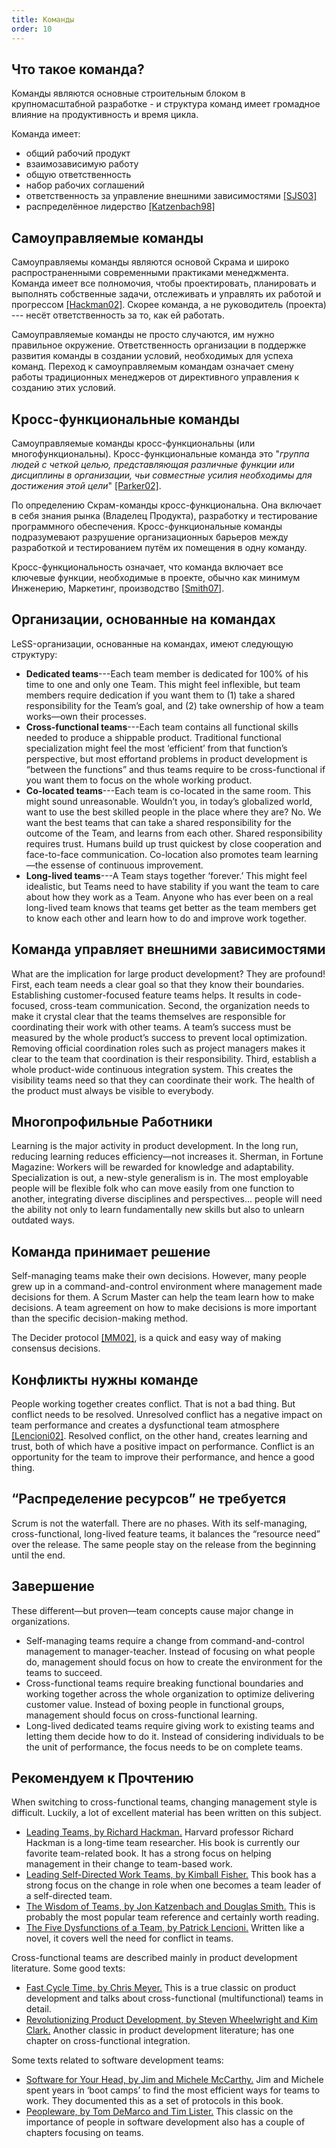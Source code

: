```yaml
---
title: Команды
order: 10
---
```


## Что такое команда?

Команды являются основные строительным блоком в крупномасштабной разработке - и структура команд имеет громадное влияние на продуктивность и время цикла.

Команда имеет:

* общий рабочий продукт
* взаимозависимую работу
* общую ответственность
* набор рабочих соглашений
* ответственность за управление внешними зависимостями [[SJS03]](http://www.amazon.com/The-Team-Handbook-Third-Edition/dp/1884731260)
* распределённое лидерство [[Katzenbach98]](http://www.amazon.com/Teams-At-Top-Jon-Katzenbach/dp/0875847897)

## Самоуправляемые команды

Самоуправляемы команды являются основой Скрама и широко распространенными современными практиками менеджмента. Команда имеет все полномочия, чтобы проектировать, планировать и выполнять собственные задачи, отслеживать и управлять их работой и прогрессом [[Hackman02]](http://www.amazon.com/Leading-Teams-Setting-Stage-Performances/dp/1578513332). Скорее команда, а не руководитель (проекта) --- несёт ответственность за то, как ей работать.

Самоуправляемые команды не просто случаются, им нужно правильное окружение. Ответственность организации в поддержке развития команды в создании условий, необходимых для успеха команд. Переход к самоуправляемым командам означает смену работы традиционных менеджеров от директивного управления к созданию этих условий.

## Кросс-функциональные команды

Самоуправляемые команды кросс-функциональны (или многофункциональны). Кросс-функциональные команда это "*группа людей с четкой целью, представляющая различные функции или дисциплины в организации, чьи совместные усилия необходимы для достижения этой цели*" [[Parker02]](http://www.amazon.com/Cross--Functional-Teams-Working-Strangers/dp/0787960853).

По определению Скрам-команды кросс-функциональна. Она включает в себя знания рынка (Владелец Продукта), разработку и тестирование программного обеспечения. Кросс-функциональные команды подразумевают разрушение организационных барьеров между разработкой и тестированием путём их помещения в одну команду.

Кросс-функциональность означает, что команда включает все ключевые функции, необходимые в проекте, обычно как минимум  Инженерию, Маркетинг, производство [[Smith07]](http://www.amazon.com/Flexible-Product-Development-Building-Changing/dp/0787995843).

## Организации, основанные на командах

LeSS-организации, основанные на командах, имеют следующую структуру:

* **Dedicated teams**---Each team member is dedicated for 100% of his time to one and only one Team. This might feel inflexible, but team members require dedication if you want them to (1) take a shared responsibility for the Team’s goal, and (2) take ownership of how a team works—own their processes.
* **Cross-functional teams**---Each team contains all functional skills needed to produce a shippable product. Traditional functional specialization might feel the most ‘efficient’ from that function’s perspective, but most effortand problems in product development is “between the functions” and thus teams require to be cross-functional if you want them to focus on the whole working product.
* **Co-located teams**---Each team is co-located in the same room. This might sound unreasonable. Wouldn’t you, in today’s globalized world, want to use the best skilled people in the place where they are? No. We want the best teams that can take a shared responsibility for the outcome of the Team, and learns from each other. Shared responsibility requires trust. Humans build up trust quickest by close cooperation and face-to-face communication. Co-location also promotes team learning—the essense of continuous improvement.
* **Long-lived teams**---A Team stays together ‘forever.’ This might feel idealistic, but Teams need to have stability if you want the team to care about how they work as a Team. Anyone who has ever been on a real long-lived team knows that teams get better as the team members get to know each other and learn how to do and improve work together.

## Команда управляет внешними зависимостями

What are the implication for large product development? They are profound! First, each team needs a clear goal so that they know their boundaries. Establishing customer-focused feature teams helps. It results in code-focused, cross-team communication. Second, the organization needs to make it crystal clear that the teams themselves are responsible for coordinating their work with other teams. A team’s success must be measured by the whole product’s success to prevent local optimization. Removing official coordination roles such as project managers makes it clear to the team that coordination is their responsibility. Third, establish a whole product-wide continuous integration system. This creates the visibility teams need so that they can coordinate their work. The health of the product must always be visible to everybody.

## Многопрофильные Работники

Learning is the major activity in product development. In the long run, reducing learning reduces efficiency—not increases it. Sherman, in Fortune Magazine:
Workers will be rewarded for knowledge and adaptability. Specialization is out, a new-style generalism is in. The most employable people will be flexible folk who can move easily from one function to another, integrating diverse disciplines and perspectives... people will need the ability not only to learn fundamentally new skills but also to unlearn outdated ways.

## Команда принимает решение

Self-managing teams make their own decisions. However, many people grew up in a command-and-control environment where management made decisions for them. A Scrum Master can help the team learn how to make decisions. A team agreement on how to make decisions is more important than the specific decision-making method.

The Decider protocol [[MM02]](http://www.amazon.com/Software-Your-Head-Protocols-Maintaining/dp/0201604566), is a quick and easy way of making consensus decisions.

## Конфликты нужны команде

People working together creates conflict. That is not a bad thing. But conflict needs to be resolved. Unresolved conflict has a negative impact on team performance and creates a dysfunctional team atmosphere [[Lencioni02]](http://www.amazon.com/Five-Dysfunctions-Team-Leadership-Fable/dp/0787960756). Resolved conflict, on the other hand, creates learning and trust, both of which have a positive impact on performance. Conflict is an opportunity for the team to improve their performance, and hence a good thing.

## “Распределение ресурсов” не требуется 

Scrum is not the waterfall. There are no phases. With its self-managing, cross-functional, long-lived feature teams, it balances the “resource need” over the release. The same people stay on the release from the beginning until the end.

## Завершение

These different—but proven—team concepts cause major change in organizations.

* Self-managing teams require a change from command-and-control management to manager-teacher. Instead of focusing on what people do, management should focus on how to create the environment for the teams to succeed.
* Cross-functional teams require breaking functional boundaries and working together across the whole organization to optimize delivering customer value. Instead of boxing people in functional groups, management should focus on cross-functional learning.
* Long-lived dedicated teams require giving work to existing teams and letting them decide how to do it. Instead of considering individuals to be the unit of performance, the focus needs to be on complete teams.

## Рекомендуем к Прочтению

When switching to cross-functional teams, changing management style is difficult. Luckily, a lot of excellent material has been written on this subject.

* [Leading Teams, by Richard Hackman.](http://www.amazon.com/Leading-Teams-Setting-Stage-Performances/dp/1578513332)
  Harvard professor Richard Hackman is a long-time team researcher. His book is currently our favorite team-related book. It has a strong focus on helping management in their change to team-based work.
* [Leading Self-Directed Work Teams, by Kimball Fisher.](http://www.amazon.com/Leading-Self-Directed-Teams-Kimball-Fisher/dp/0071349243)
  This book has a strong focus on the change in role when one becomes a team leader of a self-directed team.
* [The Wisdom of Teams, by Jon Katzenbach and Douglas Smith.](http://www.amazon.com/Wisdom-Teams-High-Performance-Organization-Essentials/dp/0060522003)
  This is probably the most popular team reference and certainly worth reading.
* [The Five Dysfunctions of a Team, by Patrick Lencioni.](http://www.amazon.com/Five-Dysfunctions-Team-Leadership-Fable/dp/0787960756)
  Written like a novel, it covers well the need for conflict in teams.

Cross-functional teams are described mainly in product development literature. Some good texts:

* [Fast Cycle Time, by Chris Meyer.](http://www.amazon.com/Fast-Cycle-Time-Strategy-Structure/dp/141657624X)
  This is a true classic on product development and talks about cross-functional (multifunctional) teams in detail.
* [Revolutionizing Product Development, by Steven Wheelwright and Kim Clark.](http://www.amazon.com/Revolutionizing-Product-Development-Quantum-Efficiency/dp/0029055156)
  Another classic in product development literature; has one chapter on cross-functional integration.

Some texts related to software development teams:

* [Software for Your Head, by Jim and Michele McCarthy.](http://www.amazon.com/Software-Your-Head-Protocols-Maintaining/dp/0201604566)
  Jim and Michele spent years in ‘boot camps’ to find the most efficient ways for teams to work. They documented this as a set of protocols in this book.
* [Peopleware, by Tom DeMarco and Tim Lister.](https://www.amazon.com/Peopleware-Productive-Projects-Teams-3rd/dp/0321934113)
  This classic on the importance of people in software development also has a couple of chapters focusing on teams.

